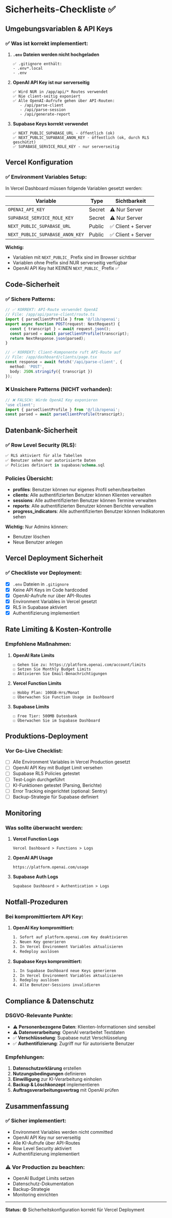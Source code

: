 # Sicherheits-Checkliste ✅

## Umgebungsvariablen & API Keys

### ✅ Was ist korrekt implementiert:

1. **`.env` Dateien werden nicht hochgeladen**
   ```
   ✅ .gitignore enthält:
   - .env*.local
   - .env
   ```

2. **OpenAI API Key ist nur serverseitig**
   ```
   ✅ Wird NUR in /app/api/* Routes verwendet
   ✅ Nie client-seitig exponiert
   ✅ Alle OpenAI-Aufrufe gehen über API-Routen:
      - /api/parse-client
      - /api/parse-session
      - /api/generate-report
   ```

3. **Supabase Keys korrekt verwendet**
   ```
   ✅ NEXT_PUBLIC_SUPABASE_URL - öffentlich (ok)
   ✅ NEXT_PUBLIC_SUPABASE_ANON_KEY - öffentlich (ok, durch RLS geschützt)
   ✅ SUPABASE_SERVICE_ROLE_KEY - nur serverseitig
   ```

## Vercel Konfiguration

### ✅ Environment Variables Setup:

In Vercel Dashboard müssen folgende Variablen gesetzt werden:

| Variable | Type | Sichtbarkeit |
|----------|------|--------------|
| `OPENAI_API_KEY` | Secret | ⚠️ Nur Server |
| `SUPABASE_SERVICE_ROLE_KEY` | Secret | ⚠️ Nur Server |
| `NEXT_PUBLIC_SUPABASE_URL` | Public | ✅ Client + Server |
| `NEXT_PUBLIC_SUPABASE_ANON_KEY` | Public | ✅ Client + Server |

**Wichtig:** 
- Variablen mit `NEXT_PUBLIC_` Prefix sind im Browser sichtbar
- Variablen ohne Prefix sind NUR serverseitig verfügbar
- OpenAI API Key hat KEINEN `NEXT_PUBLIC_` Prefix ✅

## Code-Sicherheit

### ✅ Sichere Patterns:

```typescript
// ✅ KORREKT: API-Route verwendet OpenAI
// File: /app/api/parse-client/route.ts
import { parseClientProfile } from '@/lib/openai';
export async function POST(request: NextRequest) {
  const { transcript } = await request.json();
  const parsed = await parseClientProfile(transcript);
  return NextResponse.json(parsed);
}

// ✅ KORREKT: Client-Komponente ruft API-Route auf
// File: /app/dashboard/clients/page.tsx
const response = await fetch('/api/parse-client', {
  method: 'POST',
  body: JSON.stringify({ transcript })
});
```

### ❌ Unsichere Patterns (NICHT vorhanden):

```typescript
// ❌ FALSCH: Würde OpenAI Key exponieren
'use client';
import { parseClientProfile } from '@/lib/openai';
const parsed = await parseClientProfile(transcript);
```

## Datenbank-Sicherheit

### ✅ Row Level Security (RLS):

```sql
✅ RLS aktiviert für alle Tabellen
✅ Benutzer sehen nur autorisierte Daten
✅ Policies definiert in supabase/schema.sql
```

### Policies Übersicht:

- **profiles**: Benutzer können nur eigenes Profil sehen/bearbeiten
- **clients**: Alle authentifizierten Benutzer können Klienten verwalten
- **sessions**: Alle authentifizierten Benutzer können Termine verwalten
- **reports**: Alle authentifizierten Benutzer können Berichte verwalten
- **progress_indicators**: Alle authentifizierten Benutzer können Indikatoren sehen

**Wichtig:** Nur Admins können:
- Benutzer löschen
- Neue Benutzer anlegen

## Vercel Deployment Sicherheit

### ✅ Checkliste vor Deployment:

- [x] `.env` Dateien in `.gitignore`
- [x] Keine API Keys im Code hardcoded
- [x] OpenAI-Aufrufe nur über API-Routes
- [x] Environment Variables in Vercel gesetzt
- [x] RLS in Supabase aktiviert
- [x] Authentifizierung implementiert

## Rate Limiting & Kosten-Kontrolle

### Empfohlene Maßnahmen:

1. **OpenAI Rate Limits**
   ```
   ☐ Gehen Sie zu: https://platform.openai.com/account/limits
   ☐ Setzen Sie Monthly Budget Limits
   ☐ Aktivieren Sie Email-Benachrichtigungen
   ```

2. **Vercel Function Limits**
   ```
   ☐ Hobby Plan: 100GB-Hrs/Monat
   ☐ Überwachen Sie Function Usage im Dashboard
   ```

3. **Supabase Limits**
   ```
   ☐ Free Tier: 500MB Datenbank
   ☐ Überwachen Sie im Supabase Dashboard
   ```

## Produktions-Deployment

### Vor Go-Live Checklist:

- [ ] Alle Environment Variables in Vercel Production gesetzt
- [ ] OpenAI API Key mit Budget Limit versehen
- [ ] Supabase RLS Policies getestet
- [ ] Test-Login durchgeführt
- [ ] KI-Funktionen getestet (Parsing, Berichte)
- [ ] Error Tracking eingerichtet (optional: Sentry)
- [ ] Backup-Strategie für Supabase definiert

## Monitoring

### Was sollte überwacht werden:

1. **Vercel Function Logs**
   ```
   Vercel Dashboard > Functions > Logs
   ```

2. **OpenAI API Usage**
   ```
   https://platform.openai.com/usage
   ```

3. **Supabase Auth Logs**
   ```
   Supabase Dashboard > Authentication > Logs
   ```

## Notfall-Prozeduren

### Bei kompromittiertem API Key:

1. **OpenAI Key kompromittiert:**
   ```bash
   1. Sofort auf platform.openai.com Key deaktivieren
   2. Neuen Key generieren
   3. In Vercel Environment Variables aktualisieren
   4. Redeploy auslösen
   ```

2. **Supabase Keys kompromittiert:**
   ```bash
   1. In Supabase Dashboard neue Keys generieren
   2. In Vercel Environment Variables aktualisieren
   3. Redeploy auslösen
   4. Alle Benutzer-Sessions invalidieren
   ```

## Compliance & Datenschutz

### DSGVO-Relevante Punkte:

- ⚠️ **Personenbezogene Daten**: Klienten-Informationen sind sensibel
- ⚠️ **Datenverarbeitung**: OpenAI verarbeitet Textdaten
- ✅ **Verschlüsselung**: Supabase nutzt Verschlüsselung
- ✅ **Authentifizierung**: Zugriff nur für autorisierte Benutzer

### Empfehlungen:

1. **Datenschutzerklärung** erstellen
2. **Nutzungsbedingungen** definieren
3. **Einwilligung** zur KI-Verarbeitung einholen
4. **Backup & Löschkonzept** implementieren
5. **Auftragsverarbeitungsvertrag** mit OpenAI prüfen

## Zusammenfassung

### ✅ Sicher implementiert:

- Environment Variables werden nicht committed
- OpenAI API Key nur serverseitig
- Alle KI-Aufrufe über API-Routes
- Row Level Security aktiviert
- Authentifizierung implementiert

### ⚠️ Vor Production zu beachten:

- OpenAI Budget Limits setzen
- Datenschutz-Dokumentation
- Backup-Strategie
- Monitoring einrichten

---

**Status:** 🟢 Sicherheitskonfiguration korrekt für Vercel Deployment
